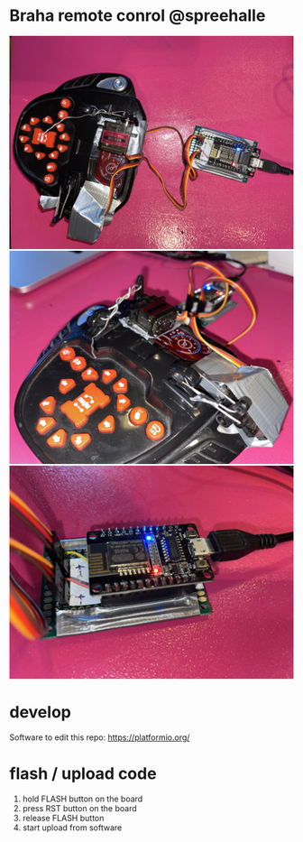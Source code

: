 # Braha remote conrol @spreehalle

![image](img/1.jpg)
![image](img/2.jpg)
![image](img/3.jpg)

# develop

Software to edit this repo: https://platformio.org/

# flash / upload code

1. hold FLASH button on the board
2. press RST button on the board
3. release FLASH button
4. start upload from software

